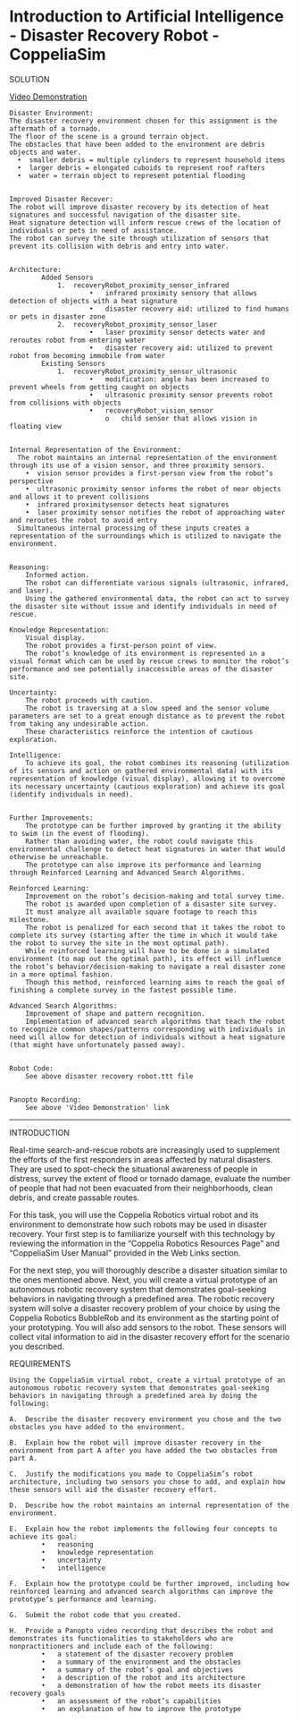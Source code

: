 # Introduction to Artificial Intelligence - Disaster Recovery Robot - CoppeliaSim

SOLUTION

[Video Demonstration](https://www.youtube.com/watch?v=BGbjMYSzDnA&ab_channel=StevenHatch)


    Disaster Environment: 
    The disaster recovery environment chosen for this assignment is the aftermath of a tornado.
    The floor of the scene is a ground terrain object.
    The obstacles that have been added to the environment are debris objects and water.
      •  smaller debris = multiple cylinders to represent household items 
      •  larger debris = elongated cuboids to represent roof rafters 
      •  water = terrain object to represent potential flooding


    Improved Disaster Recover: 
    The robot will improve disaster recovery by its detection of heat signatures and successful navigation of the disaster site.
    Heat signature detection will inform rescue crews of the location of individuals or pets in need of assistance.
    The robot can survey the site through utilization of sensors that prevent its collision with debris and entry into water.


    Architecture: 
            Added Sensors
                1.	recoveryRobot_proximity_sensor_infrared
                        •	infrared proximity sensory that allows detection of objects with a heat signature
                        •	disaster recovery aid: utilized to find humans or pets in disaster zone
                2.	recoveryRobot_proximity_sensor_laser
                        •	laser proximity sensor detects water and reroutes robot from entering water
                        •	disaster recovery aid: utilized to prevent robot from becoming immobile from water
            Existing Sensors
                1.	recoveryRobot_proximity_sensor_ultrasonic
                        •	modification: angle has been increased to prevent wheels from getting caught on objects
                        •	ultrasonic proximity sensor prevents robot from collisions with objects
                        •	recoveryRobot_vision_sensor
                            o   child sensor that allows vision in floating view
                            

    Internal Representation of the Environment: 
      The robot maintains an internal representation of the environment through its use of a vision sensor, and three proximity sensors.
        •  vision sensor provides a first-person view from the robot’s perspective
        •  ultrasonic proximity sensor informs the robot of near objects and allows it to prevent collisions 
        •  infrared proximitysensor detects heat signatures
        •  laser proximity sensor notifies the robot of approaching water and reroutes the robot to avoid entry
      Simultaneous internal processing of these inputs creates a representation of the surroundings which is utilized to navigate the environment. 


    Reasoning: 
        Informed action.
        The robot can differentiate various signals (ultrasonic, infrared, and laser). 
        Using the gathered environmental data, the robot can act to survey the disaster site without issue and identify individuals in need of rescue.

    Knowledge Representation:
        Visual display.
        The robot provides a first-person point of view. 
        The robot’s knowledge of its environment is represented in a visual format which can be used by rescue crews to monitor the robot’s performance and see potentially inaccessible areas of the disaster site.

    Uncertainty:
        The robot proceeds with caution.
        The robot is traversing at a slow speed and the sensor volume parameters are set to a great enough distance as to prevent the robot from taking any undesirable action.
        These characteristics reinforce the intention of cautious exploration.

    Intelligence:
        To achieve its goal, the robot combines its reasoning (utilization of its sensors and action on gathered environmental data) with its representation of knowledge (visual display), allowing it to overcome its necessary uncertainty (cautious exploration) and achieve its goal (identify individuals in need).


    Further Improvements: 
        The prototype can be further improved by granting it the ability to swim (in the event of flooding). 
        Rather than avoiding water, the robot could navigate this environmental challenge to detect heat signatures in water that would otherwise be unreachable. 
        The prototype can also improve its performance and learning through Reinforced Learning and Advanced Search Algorithms.

    Reinforced Learning: 
        Improvement on the robot’s decision-making and total survey time. 
        The robot is awarded upon completion of a disaster site survey. 
        It must analyze all available square footage to reach this milestone. 
        The robot is penalized for each second that it takes the robot to complete its survey (starting after the time in which it would take the robot to survey the site in the most optimal path). 
        While reinforced learning will have to be done in a simulated environment (to map out the optimal path), its effect will influence the robot’s behavior/decision-making to navigate a real disaster zone in a more optimal fashion. 
        Though this method, reinforced learning aims to reach the goal of finishing a complete survey in the fastest possible time.

    Advanced Search Algorithms: 
        Improvement of shape and pattern recognition. 
        Implementation of advanced search algorithms that teach the robot to recognize common shapes/patterns corresponding with individuals in need will allow for detection of individuals without a heat signature (that might have unfortunately passed away).


    Robot Code: 
        See above disaster recovery robot.ttt file


    Panopto Recording: 
        See above 'Video Demonstration' link

-------------------------------------------------------------

INTRODUCTION

Real-time search-and-rescue robots are increasingly used to supplement the efforts of the first responders in areas affected by natural disasters. They are used to spot-check the situational awareness of people in distress, survey the extent of flood or tornado damage, evaluate the number of people that had not been evacuated from their neighborhoods, clean debris, and create passable routes.

For this task, you will use the Coppelia Robotics virtual robot and its environment to demonstrate how such robots may be used in disaster recovery. Your first step is to familiarize yourself with this technology by reviewing the information in the “Coppelia Robotics Resources Page” and “CoppeliaSim User Manual” provided in the Web Links section.

For the next step, you will thoroughly describe a disaster situation similar to the ones mentioned above. Next, you will create a virtual prototype of an autonomous robotic recovery system that demonstrates goal-seeking behaviors in navigating through a predefined area. The robotic recovery system will solve a disaster recovery problem of your choice by using the Coppelia Robotics BubbleRob and its environment as the starting point of your prototyping. You will also add sensors to the robot. These sensors will collect vital information to aid in the disaster recovery effort for the scenario you described.

REQUIREMENTS

    Using the CoppeliaSim virtual robot, create a virtual prototype of an autonomous robotic recovery system that demonstrates goal-seeking behaviors in navigating through a predefined area by doing the following: 

    A.  Describe the disaster recovery environment you chose and the two obstacles you have added to the environment. 

    B.  Explain how the robot will improve disaster recovery in the environment from part A after you have added the two obstacles from part A. 

    C.  Justify the modifications you made to CoppeliaSim’s robot architecture, including two sensors you chose to add, and explain how these sensors will aid the disaster recovery effort. 

    D.  Describe how the robot maintains an internal representation of the environment. 

    E.  Explain how the robot implements the following four concepts to achieve its goal: 
            •   reasoning 
            •   knowledge representation 
            •   uncertainty 
            •   intelligence 

    F.  Explain how the prototype could be further improved, including how reinforced learning and advanced search algorithms can improve the prototype’s performance and learning. 

    G.  Submit the robot code that you created. 

    H.  Provide a Panopto video recording that describes the robot and demonstrates its functionalities to stakeholders who are nonpractitioners and include each of the following: 
            •   a statement of the disaster recovery problem 
            •   a summary of the environment and the obstacles 
            •   a summary of the robot’s goal and objectives 
            •   a description of the robot and its architecture 
            •   a demonstration of how the robot meets its disaster recovery goals 
            •   an assessment of the robot’s capabilities 
            •   an explanation of how to improve the prototype 

